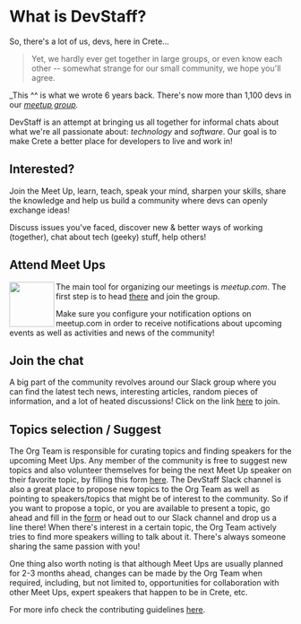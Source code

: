 # What is DevStaff?

So, there's a lot of us, devs, here in Crete... 

> Yet, we hardly ever get together in large groups, or even know each other --
somewhat strange for our small community, we hope you'll agree. 


_This ^^ is what we wrote 6 years back. There's now more than 1,100 devs in our
_[meetup group](https://www.meetup.com/devstaff/)._


DevStaff is an attempt at bringing us all together for informal chats about what
we're all passionate about: _technology_ and _software_. Our goal is to make
Crete a better place for developers to live and work in!

## Interested?

Join the Meet Up, learn, teach, speak your mind, sharpen your skills, share the
knowledge and help us build a community where devs can openly exchange ideas! 

Discuss issues you've faced, discover new & better ways of working (together),
chat about tech (geeky) stuff, help others!

## Attend Meet Ups

<a href="https://www.meetup.com/devstaff/"><img src="images/meetup.png"
align="left"  height="80" ></a>

The main tool for organizing our meetings is *meetup.com*. The first step is to
head [there](https://www.meetup.com/devstaff/) and join the group. 

Make sure you configure your notification options on meetup.com in order to
receive notifications about upcoming events as well as activities and news of 
the community!

## Join the chat 

A big part of the community revolves around our Slack group
where you can find the latest tech news, interesting articles, random pieces of
information, and a lot of heated discussions! Click on the link
[here](https://bit.ly/3v9UO0f) to join. 

## Topics selection / Suggest

The Org Team is responsible for curating topics and finding speakers for the
upcoming Meet Ups. Any member of the community is free to suggest new topics and
also volunteer themselves for being the next Meet Up speaker on their favorite
topic, by filling this form [here](https://bit.ly/3rw8DUI). The DevStaff Slack
channel is also a great place to propose new topics to the Org Team as well as
pointing to speakers/topics that might be of interest to the community. So if
you want to propose a topic, or you are available to present a  topic, go ahead
and fill in the [form](https://bit.ly/3rw8DUI) or head out to our Slack channel
and drop us a line there! When there's interest in a certain topic, the Org Team
actively tries to find more speakers willing to talk about it. There's always
someone sharing the same passion with you!

One thing also worth noting is that although Meet Ups are usually planned for 2-3
months ahead, changes can be made by the Org Team when required, including, but
not limited to, opportunities for collaboration with other Meet Ups, expert
speakers that happen to be in Crete, etc.

For more info check the contributing guidelines [here](CONTRIBUTING.md).
